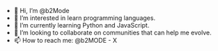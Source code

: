 - 👋 Hi, I’m @b2Mode
- 👀 I’m interested in learn programming languages.
- 🌱 I’m currently learning Python and JavaScript.
- 💞️ I’m looking to collaborate on communities that can help me evolve.
- 📫 How to reach me: @b2MODE - X


<!---
b2Mode/b2Mode is a ✨ special ✨ repository because its `README.md` (this file) appears on your GitHub profile.
You can click the Preview link to take a look at your changes.
--->
